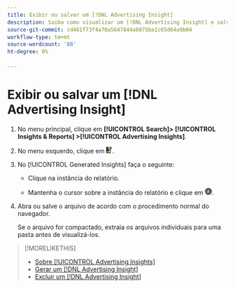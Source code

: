 ```yaml
---
title: Exibir ou salvar um [!DNL Advertising Insight]
description: Saiba como visualizar um [!DNL Advertising Insight] e salve-o em um arquivo.
source-git-commit: cd461f73f4a70a5647844a6075ba1c65d64a9b04
workflow-type: tm+mt
source-wordcount: '88'
ht-degree: 0%

---
```


# Exibir ou salvar um [!DNL Advertising Insight]

1. No menu principal, clique em **[!UICONTROL Search]> [!UICONTROL Insights & Reports] >[!UICONTROL Advertising Insights]**.

2. No menu esquerdo, clique em ![Relatórios](/help/search-social-commerce/assets/insight-reports.png "Relatórios").

3. No [!UICONTROL Generated Insights] faça o seguinte:

   * Clique na instância do relatório.

   * Mantenha o cursor sobre a instância do relatório e clique em ![Baixar](/help/search-social-commerce/assets/insight-download.png "Baixar").

4. Abra ou salve o arquivo de acordo com o procedimento normal do navegador.

   Se o arquivo for compactado, extraia os arquivos individuais para uma pasta antes de visualizá-los.

>[!MORELIKETHIS]
>
>* [Sobre [!UICONTROL Advertising Insights]](insight-about.md)
>* [Gerar um [!DNL Advertising Insight]](insight-generate.md)
>* [Excluir um [!DNL Advertising Insight]](insight-delete.md)

